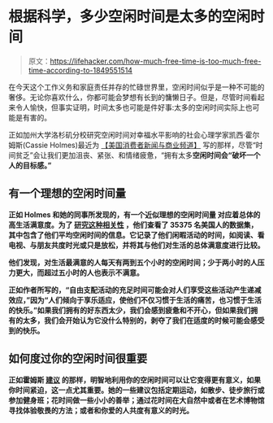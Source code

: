 # 根据科学，多少空闲时间是太多的空闲时间

> 原文：<https://lifehacker.com/how-much-free-time-is-too-much-free-time-according-to-1849551514>

在今天这个工作义务和家庭责任并存的忙碌世界里，空闲时间似乎是一种不可能的奢侈。无论你喜欢什么，你都可能会梦想有长到的慵懒日子。但是，尽管时间看起来令人愉快，但事实证明，时间太多也可能是件好事:太多的空闲时间实际上也可能是有害的。



正如加州大学洛杉矶分校研究空闲时间对幸福水平影响的社会心理学家凯西·霍尔姆斯(Cassie Holmes)最近为 [【美国消费者新闻与商业频道】](https://www.cnbc.com/2022/09/08/too-much-free-time-wont-make-you-happier-says-psychologist-how-many-hours-you-really-need-in-a-day.html) 写的那样，尽管“时间贫乏”会让我们更加沮丧、紧张、和情绪疲惫，“拥有太多**空闲时间会“破坏一个人的目标感。”**

## **有一个理想的空闲时间量**

**正如 Holmes 和她的同事所发现的，有一个近似理想的空闲时间量 对应着总体的高生活满意度。为了 [研究这种相关性](https://www.apa.org/pubs/journals/releases/psp-pspp0000391.pdf) ，他们查看了 35375 名美国人的数据集，其中包含了他们平均空闲时间的信息。它记录了他们闲暇活动的时间，如阅读、看电视、与朋友共度时光或只是放松，并将其与他们对生活的总体满意度进行比较。**

**他们发现，对生活最满意的人每天有两到五个小时的空闲时间；少于两小时的人压力更大，而超过五小时的人也表示不满意。**

**正如作者所写的，“自由支配活动的充足时间可能会对人们享受这些活动产生递减效应，”因为“人们倾向于享乐适应，使他们不仅习惯于生活的痛苦，也习惯于生活的快乐。”如果我们拥有的好东西太少，我们会感到疲惫和不开心，但如果我们拥有的太多，我们会开始认为它没什么特别的，剥夺了我们在适度的时候可能会感受到的快乐。**

## **如何度过你的空闲时间很重要**

**正如霍姆斯 [建议](https://www.cnbc.com/2022/09/08/too-much-free-time-wont-make-you-happier-says-psychologist-how-many-hours-you-really-need-in-a-day.html) 的那样，明智地利用你的空闲时间可以让它变得更有意义，如果你时间紧迫，这一点尤其重要。她的一些建议包括定期运动，如散步、徒步旅行或参加健身班；花时间做一些小小的善举；通过花时间在大自然中或者在艺术博物馆寻找体验敬畏的方法；或者和你爱的人共度有意义的时光。**